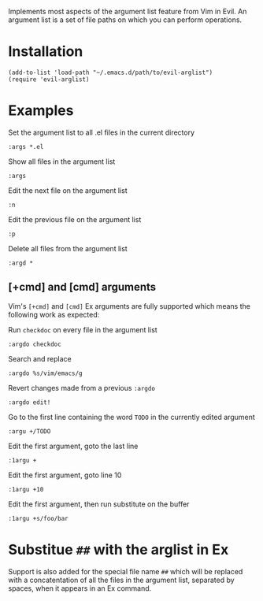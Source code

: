 Implements most aspects of the argument list feature from Vim in Evil. An
argument list is a set of file paths on which you can perform operations.

# Installation

```elisp
(add-to-list 'load-path "~/.emacs.d/path/to/evil-arglist")
(require 'evil-arglist)
```

# Examples

Set the argument list to all .el files in the current directory

    :args *.el

Show all files in the argument list

    :args

Edit the next file on the argument list

    :n

Edit the previous file on the argument list

    :p

Delete all files from the argument list

    :argd *

## [+cmd] and [cmd] arguments

Vim's `[+cmd]` and `[cmd]` Ex arguments are fully supported which means the
following work as expected:

Run `checkdoc` on every file in the argument list

    :argdo checkdoc

Search and replace

    :argdo %s/vim/emacs/g

Revert changes made from a previous `:argdo`

    :argdo edit!

Go to the first line containing the word `TODO` in the currently edited
argument

    :argu +/TODO

Edit the first argument, goto the last line

    :1argu +

Edit the first argument, goto line 10

    :1argu +10

Edit the first argument, then run substitute on the buffer

    :1argu +s/foo/bar

# Substitue `##` with the arglist in Ex

Support is also added for the special file name `##` which will be replaced
with a concatentation of all the files in the argument list, separated by
spaces, when it appears in an Ex command.
